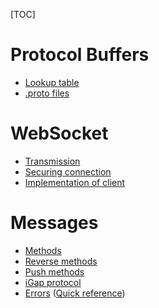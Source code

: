 [TOC]
# Protocol Buffers
* [Lookup table](proto/README.md)
* [.proto files](../../../app/assets/proto/)

# WebSocket
* [Transmission](Transmission.md)
* [Securing connection](Securing.md)
* [Implementation of client](client/Implementation.md)

# Messages
* [Methods](request/README.md)
* [Reverse methods](reverse/README.md)
* [Push methods](push/README.md)
* [iGap protocol](Protocol.md)
* [Errors](error/README.md) ([Quick reference](error/reference.md))
